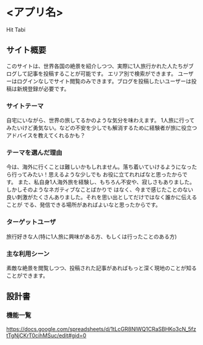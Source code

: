# <アプリ名>
Hit Tabi 
## サイト概要
このサイトは、世界各国の絶景を紹介しつつ、実際に1人旅行かれた人たちがブログして記事を投稿することが可能です。
エリア別で検索ができます。
ユーザーはログインなしでサイト閲覧のみできます。ブログを投稿したいユーザーは投稿は新規登録が必要です。

### サイトテーマ
自宅にいながら、世界の旅してるかのような気分を味わえます。
1人旅に行ってみたいけど勇気ない。などの不安を少しでも解消するために経験者が旅に役立つアドバイスを教えてくれるかも？

### テーマを選んだ理由
今は、海外に行くことは難しいかもしれません。落ち着いていけるようになったら行ってみたい！思えるような少しでも
お役に立てれればなと思ったからです。
また、私自身1人海外旅を経験し、もちろん不安や、寂しさもありました。しかしそのようなネガティブなことばかりで
はなく、今まで感じたことのない良い刺激がたくさんありました。それを思い出としてだけではなく誰かに伝えることが
でる、発信できる場所があればよいなと思ったからです。

### ターゲットユーザ
旅行好きな人(特に1人旅に興味がある方、もしくは行ったことのある方)

### 主な利用シーン
素敵な絶景を閲覧しつつ、投稿された記事があればもっと深く現地のことが知ることができます。

## 設計書

### 機能一覧

https://docs.google.com/spreadsheets/d/1tLcGR8NlWQ1CRaSBHKo3cN_5fztTgNjCKrT0cihMSuc/edit#gid=0
